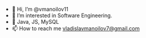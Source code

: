 - 👋 Hi, I’m @vmanoilov11
- 👀 I’m interested in  Software Engineering.
- 🌱 Java, JS, MySQL
- 📫 How to reach me vladislavmanoilov7@gmail.com


<!---
vmanoilov11/vmanoilov11 is a ✨ special ✨ repository because its `README.md` (this file) appears on your GitHub profile.
You can click the Preview link to take a look at your changes.
--->

